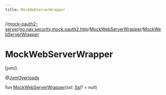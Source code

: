 ```yaml
---
title: MockWebServerWrapper
---
```

//[mock-oauth2-server](../../../index.html)/[no.nav.security.mock.oauth2.http](../index.html)/[MockWebServerWrapper](index.html)/[MockWebServerWrapper](-mock-web-server-wrapper.html)



# MockWebServerWrapper



[jvm]\




@[JvmOverloads](https://kotlinlang.org/api/latest/jvm/stdlib/kotlin.jvm/-jvm-overloads/index.html)



fun [MockWebServerWrapper](-mock-web-server-wrapper.html)(ssl: [Ssl](../-ssl/index.html)? = null)




